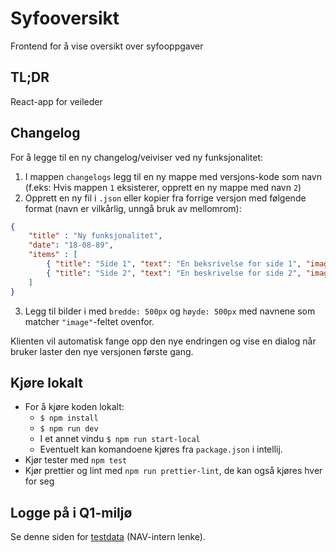 # Syfooversikt
Frontend for å vise oversikt over syfooppgaver

## TL;DR
React-app for veileder 


## Changelog

For å legge til en ny changelog/veiviser ved ny funksjonalitet:

1. I mappen `changelogs` legg til en ny mappe med versjons-kode som navn (f.eks: Hvis mappen `1` eksisterer, opprett en ny mappe med navn `2`)
2. Opprett en ny fil i `.json` eller kopier fra forrige versjon med følgende format (navn er vilkårlig, unngå bruk av mellomrom):
```json
{
    "title" : "Ny funksjonalitet",
    "date": "18-08-89",
    "items" : [
        { "title": "Side 1", "text": "En beksrivelse for side 1", "image": "bilde1.png" },
        { "title": "Side 2", "text": "En beskrivelse for side 2", "image": "bilde2.png" },
    ]
}
```

3. Legg til bilder i med `bredde: 500px` og `høyde: 500px` med navnene som matcher `"image"`-feltet ovenfor.

Klienten vil automatisk fange opp den nye endringen og vise en dialog når bruker laster den nye versjonen første gang.

## Kjøre lokalt
* For å kjøre koden lokalt: 
    - `$ npm install`
    - `$ npm run dev`
    - I et annet vindu `$ npm run start-local`
    - Eventuelt kan komandoene kjøres fra `package.json` i intellij.
* Kjør tester med `npm test`
* Kjør prettier og lint med `npm run prettier-lint`, de kan også kjøres hver for seg

## Logge på i Q1-miljø
Se denne siden for [testdata](https://confluence.adeo.no/pages/viewpage.action?pageId=228580060) (NAV-intern lenke).
